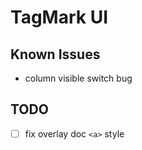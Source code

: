 # TagMark UI

## Known Issues

* column visible switch bug

## TODO

* [ ] fix overlay doc `<a>` style
